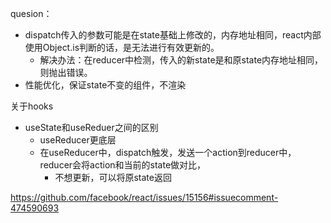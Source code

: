 quesion：
* dispatch传入的参数可能是在state基础上修改的，内存地址相同，react内部使用Object.is判断的话，是无法进行有效更新的。
  * 解决办法：在reducer中检测，传入的新state是和原state内存地址相同，则抛出错误。
* 性能优化，保证state不变的组件，不渲染




关于hooks
* useState和useReduer之间的区别
  * useReducer更底层
  * 在useReducer中，dispatch触发，发送一个action到reducer中，reducer会将action和当前的state做对比，
    * 不想更新，可以将原state返回

https://github.com/facebook/react/issues/15156#issuecomment-474590693